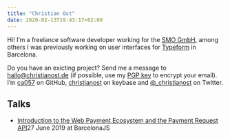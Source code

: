 ```yaml
---
title: "Christian Ost"
date: 2020-02-13T19:43:17+02:00
---
```


Hi! I’m a freelance software developer working for the [SMO GmbH](https://www.smo.de/), among others I was previously working on user interfaces for [Typeform](https://typeform.com) in Barcelona.

Do you have an exicting project? Send me a message to [hallo@christianost.de](mailto:hallo@christianost.de) (if possible, use my [PGP key](http://pool.sks-keyservers.net/pks/lookup?op=get&search=0x41980624AEC84355) to encrypt your email). I’m [ca057](https://github.com/ca057) on GitHub, [christianost](https://keybase.io/christianost) on keybase and [@\_christianost](https://twitter.com/_christianost) on Twitter.

## Talks

- [Introduction to the Web Payment Ecosystem and the Payment Request API](/talks/2019-06-27_bcn-js_web-payment-ecosystem.pdf)<span>27 June 2019 at BarcelonaJS</span>
